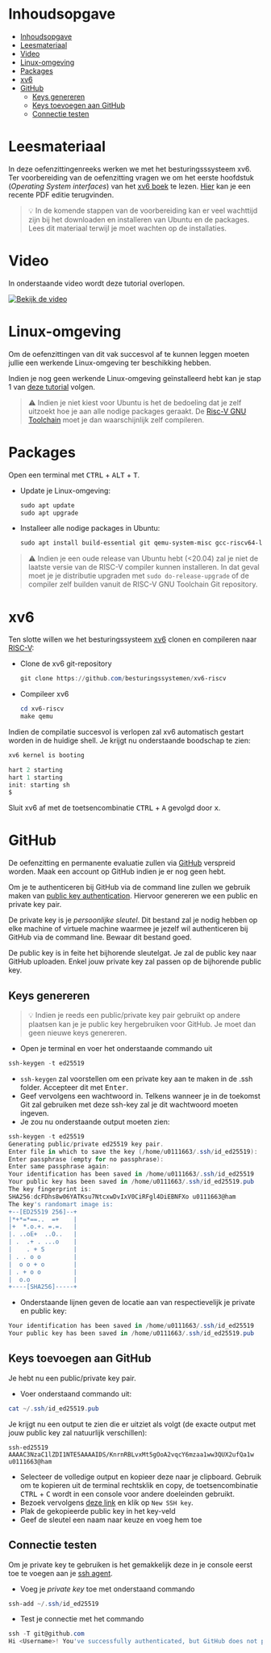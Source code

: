 # Inhoudsopgave

- [Inhoudsopgave](#inhoudsopgave)
- [Leesmateriaal](#leesmateriaal)
- [Video](#video)
- [Linux-omgeving](#linux-omgeving)
- [Packages](#packages)
- [xv6](#xv6)
- [GitHub](#github)
  - [Keys genereren](#keys-genereren)
  - [Keys toevoegen aan GitHub](#keys-toevoegen-aan-github)
  - [Connectie testen](#connectie-testen)

# Leesmateriaal

In deze oefenzittingenreeks werken we met het besturingsssysteem xv6.
Ter voorbereiding van de oefenzitting vragen we om het eerste hoofdstuk (*Operating System interfaces*) van het [xv6 boek](https://github.com/besturingssystemen/xv6-riscv-book) te lezen.
[Hier](https://github.com/besturingssystemen/xv6-riscv-book/releases/latest/download/book.pdf) kan je een recente PDF editie terugvinden.

> :bulb: In de komende stappen van de voorbereiding kan er veel wachttijd zijn bij het downloaden en installeren van Ubuntu en de packages. Lees dit materiaal terwijl je moet wachten op de installaties.

# Video

In onderstaande video wordt deze tutorial overlopen.

[![Bekijk de video](https://img.youtube.com/vi/vjJW36_q_sg/hqdefault.jpg)](https://youtu.be/vjJW36_q_sg)

# Linux-omgeving

Om de oefenzittingen van dit vak succesvol af te kunnen leggen moeten jullie een werkende Linux-omgeving ter beschikking hebben.

Indien je nog geen werkende Linux-omgeving geïnstalleerd hebt kan je stap 1 van [deze tutorial](https://github.com/informaticawerktuigen/klaarzetten-werkomgeving) volgen.

> :warning: Indien je niet kiest voor Ubuntu is het de bedoeling dat je zelf uitzoekt hoe je aan alle nodige packages geraakt. De [Risc-V GNU Toolchain](https://github.com/riscv/riscv-gnu-toolchain) moet je dan waarschijnlijk zelf compileren.

# Packages

Open een terminal met <kbd>CTRL</kbd> + <kbd>ALT</kbd> + <kbd>T</kbd>.

* Update je Linux-omgeving:

    ```PowerShell
    sudo apt update
    sudo apt upgrade
    ```

* Installeer alle nodige packages in Ubuntu:

    ```PowerShell
    sudo apt install build-essential git qemu-system-misc gcc-riscv64-linux-gnu 
    ```

> :warning: Indien je een oude release van Ubuntu hebt (<20.04) zal je niet de laatste versie van de RISC-V compiler kunnen installeren. In dat geval moet je je distributie upgraden met ```sudo do-release-upgrade``` of de compiler zelf builden vanuit de RISC-V GNU Toolchain Git repository.

# xv6

Ten slotte willen we het besturingssysteem [xv6](https://github.com/besturingssystemen/xv6-riscv) clonen en compileren naar [RISC-V](https://riscv.org/):

* Clone de xv6 git-repository

    ```PowerShell
    git clone https://github.com/besturingssystemen/xv6-riscv
    ```

* Compileer xv6

    ```PowerShell
    cd xv6-riscv
    make qemu
    ```

Indien de compilatie succesvol is verlopen zal xv6 automatisch gestart worden in de huidige shell. Je krijgt nu onderstaande boodschap te zien:

```PowerShell
xv6 kernel is booting

hart 2 starting
hart 1 starting
init: starting sh
$ 
```

Sluit xv6 af met de toetsencombinatie <kbd>CTRL</kbd> + <kbd>A</kbd> gevolgd door <kbd>x</kbd>.

# GitHub

De oefenzitting en permanente evaluatie zullen via [GitHub](https://github.com/) verspreid worden.
Maak een account op GitHub indien je er nog geen hebt.

Om je te authenticeren bij GitHub via de command line zullen we gebruik maken van [public key authentication](https://www.ssh.com/academy/ssh/public-key-authentication).
Hiervoor genereren we een public en private key pair.

De private key is je *persoonlijke sleutel*.
Dit bestand zal je nodig hebben op elke machine of virtuele machine waarmee je jezelf wil authenticeren bij GitHub via de command line.
Bewaar dit bestand goed.

De public key is in feite het bijhorende sleutelgat.
Je zal de public key naar GitHub uploaden.
Enkel jouw private key zal passen op de bijhorende public key.

## Keys genereren

> :bulb: Indien je reeds een public/private key pair gebruikt op andere plaatsen kan je je public key hergebruiken voor GitHub.
> Je moet dan geen nieuwe keys genereren.

* Open je terminal en voer het onderstaande commando uit

```PowerShell
ssh-keygen -t ed25519
```

* ```ssh-keygen``` zal voorstellen om een private key aan te maken in de .ssh folder. Accepteer dit met <kbd>Enter</kbd>.
* Geef vervolgens een wachtwoord in. Telkens wanneer je in de toekomst Git zal gebruiken met deze ssh-key zal je dit wachtwoord moeten ingeven.
* Je zou nu onderstaande output moeten zien:

```PowerShell
ssh-keygen -t ed25519
Generating public/private ed25519 key pair.
Enter file in which to save the key (/home/u0111663/.ssh/id_ed25519): 
Enter passphrase (empty for no passphrase): 
Enter same passphrase again: 
Your identification has been saved in /home/u0111663/.ssh/id_ed25519
Your public key has been saved in /home/u0111663/.ssh/id_ed25519.pub
The key fingerprint is:
SHA256:dcFDhs8w06YATKsu7NtcxwDvIxV0CiRFgl4DiEBNFXo u0111663@ham
The key's randomart image is:
+--[ED25519 256]--+
|*+*=*==..  =+    |
|+  *.o.+. =.=.   |
|. ..oE+  ..O..   |
| .  .+ . ...o    |
|    . + S        |
| . . o o         |
|  o o + o        |
| . + o o         |
|  o.o            |
+----[SHA256]-----+
```

* Onderstaande lijnen geven de locatie aan van respectievelijk je private en public key:

```PowerShell
Your identification has been saved in /home/u0111663/.ssh/id_ed25519
Your public key has been saved in /home/u0111663/.ssh/id_ed25519.pub
```

## Keys toevoegen aan GitHub

Je hebt nu een public/private key pair.

* Voer onderstaand commando uit:

```PowerShell
cat ~/.ssh/id_ed25519.pub
```
Je krijgt nu een output te zien die er uitziet als volgt (de exacte output met jouw public key zal natuurlijk verschillen):

```
ssh-ed25519 AAAAC3NzaC1lZDI1NTE5AAAAIDS/KnrnRBLvxMt5gOoA2vqcY6mzaa1ww3QUX2ufQa1w u0111663@ham
```

* Selecteer de volledige output en kopieer deze naar je clipboard. Gebruik om te kopieren uit de terminal rechtsklik en copy, de toetsencombinatie <kbd>CTRL</kbd> + <kbd>C</kbd> wordt in een console voor andere doeleinden gebruikt.
* Bezoek vervolgens [deze link](https://github.com/settings/keys) en klik op ```New SSH key```.
* Plak de gekopieerde public key in het key-veld
* Geef de sleutel een naam naar keuze en voeg hem toe

## Connectie testen

Om je private key te gebruiken is het gemakkelijk deze in je console eerst toe te voegen aan je [ssh agent](https://en.wikipedia.org/wiki/Ssh-agent).

* Voeg je *private key* toe met onderstaand commando

```PowerShell
ssh-add ~/.ssh/id_ed25519
```

* Test je connectie met het commando

```PowerShell
ssh -T git@github.com
Hi <Username>! You've successfully authenticated, but GitHub does not provide shell access.
```
